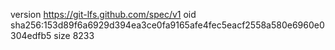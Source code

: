 version https://git-lfs.github.com/spec/v1
oid sha256:153d89f6a6929d394ea3ce0fa9165afe4fec5eacf2558a580e6960e0304edfb5
size 8233
